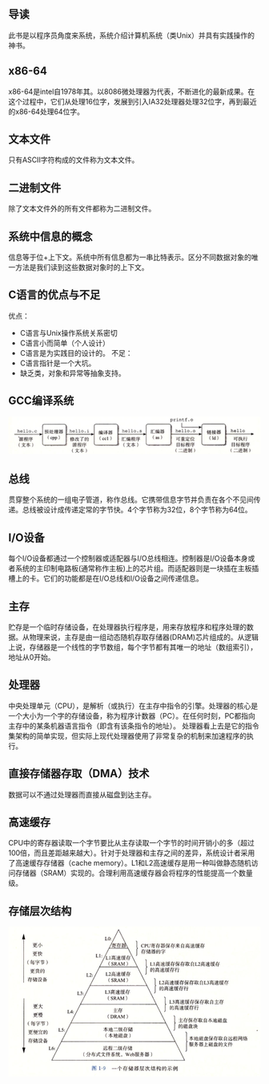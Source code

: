 ## 导读
此书是以程序员角度来系统，系统介绍计算机系统（类Unix）并具有实践操作的神书。
## x86-64
x86-64是intel自1978年其。以8086微处理器为代表，不断进化的最新成果。在这个过程中，它们从处理16位字，发展到引入IA32处理器处理32位字，再到最近的x86-64处理64位字。
## 文本文件
只有ASCII字符构成的文件称为文本文件。
## 二进制文件
除了文本文件外的所有文件都称为二进制文件。
## 系统中信息的概念
信息等于位+上下文。系统中所有信息都为一串比特表示。区分不同数据对象的唯一方法是我们读到这些数据对象时的上下文。
## C语言的优点与不足
优点：
- C语言与Unix操作系统关系密切
- C语言小而简单（个人设计）
- C语言是为实践目的设计的。
不足：
- C语言指针是一个大坑。
- 缺乏类，对象和异常等抽象支持。
## GCC编译系统
![img](https://github.com/result17/blog/blob/master/imgs/gcc.png?raw=true)
## 总线
贯穿整个系统的一组电子管道，称作总线。它携带信息字节并负责在各个不见间传递。总线被设计成传递定常的字节快。4个字节称为32位，8个字节称为64位。
## I/O设备
每个I/O设备都通过一个控制器或适配器与I/O总线相连。控制器是I/O设备本身或者系统的主印制电路板(通常称作主板)上的芯片组。而适配器则是一块插在主板插槽上的卡。它们的功能都是在I/O总线和I/O设备之间传递信息。
## 主存
贮存是一个临时存储设备，在处理器执行程序是，用来存放程序和程序处理的数据。从物理来说，主存是由一组动态随机存取存储器(DRAM)芯片组成的。从逻辑上说，存储器是一个线性的字节数组，每个字节都有其唯一的地址（数组索引），地址从0开始。
## 处理器
中央处理单元（CPU），是解析（或执行）在主存中指令的引擎。处理器的核心是一个大小为一个字的存储设备，称为程序计数器（PC）。在任何时刻，PC都指向主存中的某条机器语言指令（即含有该条指令的地址）。
处理器看上去是它的指令集架构的简单实现，但实际上现代处理器使用了非常复杂的机制来加速程序的执行。
## 直接存储器存取（DMA）技术
数据可以不通过处理器而直接从磁盘到达主存。
## 高速缓存
CPU中的寄存器读取一个字节要比从主存读取一个字节的时间开销小的多（超过100倍，而且差距越来越大）。针对于处理器和主存之间的差异，系统设计者采用了高速缓存存储器（cache memory）。L1和L2高速缓存是用一种叫做静态随机访问存储器（SRAM）实现的。合理利用高速缓存器会将程序的性能提高一个数量级。
## 存储层次结构
![img](https://github.com/result17/blog/blob/master/imgs/memory.png?raw=true)